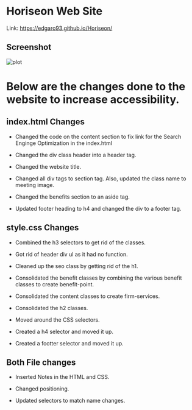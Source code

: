 # Horiseon Web Site

Link: https://edgaro93.github.io/Horiseon/

## Screenshot

![plot](assets/images/Screenshot.png)

# Below are the changes done to the website to increase accessibility.

## index.html Changes
* Changed the code on the content section to fix link for the Search Enginge Optimization in the index.html

* Changed the div class header into a header tag.

* Changed the website title.

* Changed all div tags to section tag. Also, updated the class name to meeting image.

* Changed the benefits section to an aside tag.

* Updated footer heading to h4 and changed the div to a footer tag.


## style.css Changes
* Combined the h3 selectors to get rid of the classes.

* Got rid of header div ul as it had no function.

* Cleaned up the seo class by getting rid of the h1.

* Consolidated the benefit classes by combining the various benefit classes to create benefit-point.

* Consolidated the content classes to create firm-services.

* Consolidated the h2 classes.

* Moved around the CSS selectors.

* Created a h4 selector and moved it up.

* Created a footter selector and moved it up.


## Both File changes
* Inserted Notes in the HTML and CSS.

* Changed positioning.

* Updated selectors to match name changes. 